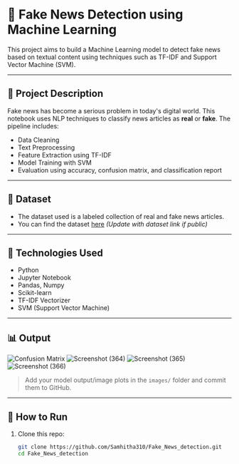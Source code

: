 # 📰 Fake News Detection using Machine Learning

This project aims to build a Machine Learning model to detect fake news based on textual content using techniques such as TF-IDF and Support Vector Machine (SVM).

---

## 📌 Project Description

Fake news has become a serious problem in today's digital world. This notebook uses NLP techniques to classify news articles as **real** or **fake**. The pipeline includes:

- Data Cleaning
- Text Preprocessing
- Feature Extraction using TF-IDF
- Model Training with SVM
- Evaluation using accuracy, confusion matrix, and classification report

---

## 📂 Dataset

- The dataset used is a labeled collection of real and fake news articles.
- You can find the dataset [here](#) *(Update with dataset link if public)*

---

## 🚀 Technologies Used

- Python
- Jupyter Notebook
- Pandas, Numpy
- Scikit-learn
- TF-IDF Vectorizer
- SVM (Support Vector Machine)

---

## 📊 Output

![Confusion Matrix](images/confusion_matrix.png)
![Screenshot (364)](https://github.com/user-attachments/assets/f9003050-b5ea-4290-9d97-7953f4e3d91b)
![Screenshot (365)](https://github.com/user-attachments/assets/38b95ef9-7ec4-4870-bb65-47de525e841f)
![Screenshot (366)](https://github.com/user-attachments/assets/318623d3-1448-4f64-9270-cca758a71649)



> Add your model output/image plots in the `images/` folder and commit them to GitHub.

---

## 📎 How to Run

1. Clone this repo:
   ```bash
   git clone https://github.com/Samhitha310/Fake_News_detection.git
   cd Fake_News_detection

